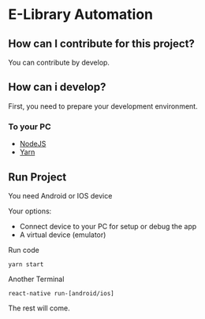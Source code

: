# E-Library Automation

## How can I contribute for this project?
You can contribute by develop.

## How can i develop?
First, you need to prepare your development environment.

### To your PC
- [NodeJS](https://nodejs.org/)
- [Yarn](https://yarnpkg.com/lang/en/)

## Run Project
You need Android or IOS device

Your options:

- Connect device to your PC for setup or debug the app
- A virtual device (emulator)

Run code

	yarn start

Another Terminal

	react-native run-[android/ios]

The rest will come.

